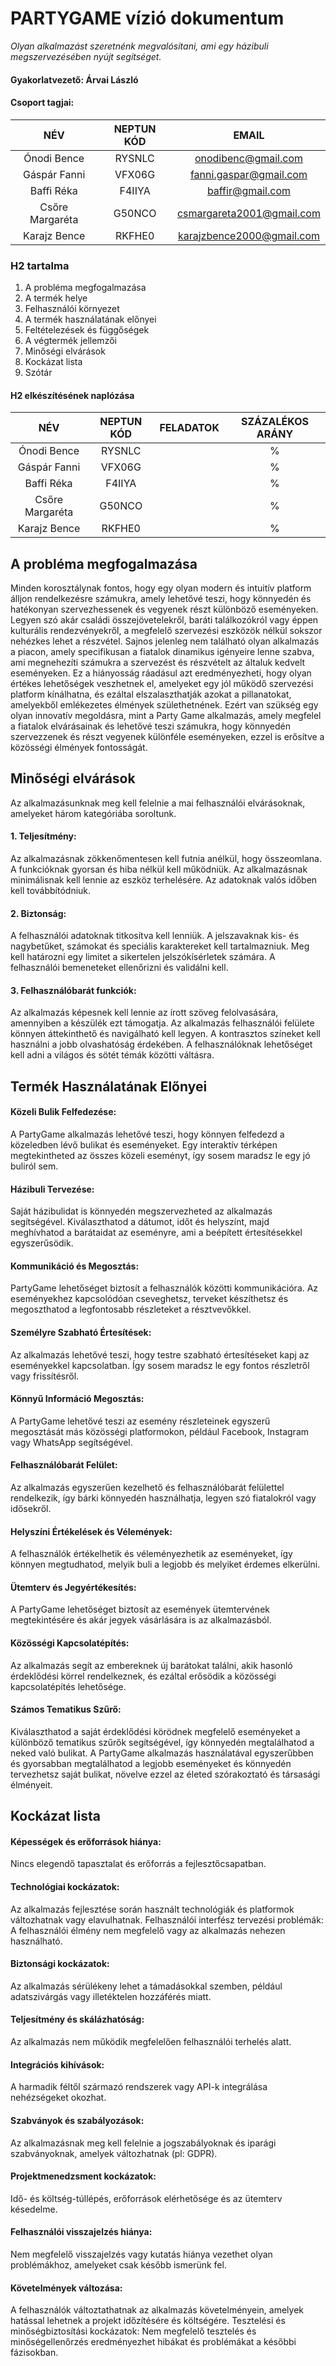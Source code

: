 ﻿# PARTYGAME vízió dokumentum
*Olyan alkalmazást szeretnénk megvalósítani, ami egy házibuli megszervezésében nyújt segítséget.*

#### **Gyakorlatvezető:** Árvai László
#### **Csoport tagjai:**

|NÉV|NEPTUN KÓD|EMAIL|
| :-: | :-: | :-: |
|Ónodi Bence|RYSNLC|onodibenc@gmail.com|
|Gáspár Fanni|VFX06G|fanni.gaspar@gmail.com|
|Baffi Réka|F4IIYA|baffir@gmail.com|
|Csőre Margaréta|G50NCO|csmargareta2001@gmail.com|
|Karajz Bence|RKFHE0|karajzbence2000@gmail.com|


### H2 tartalma
1. A probléma megfogalmazása
1. A termék helye
1. Felhasználói környezet
1. A termék használatának előnyei
1. Feltételezések és függőségek
1. A végtermék jellemzői
1. Minőségi elvárások
1. Kockázat lista
2. Szótár

#### H2 elkészítésének naplózása
|NÉV|NEPTUN KÓD|FELADATOK|SZÁZALÉKOS ARÁNY|
| :-: | :-: | :-: | :-: |
|Ónodi Bence|RYSNLC||%|
|Gáspár Fanni|VFX06G||%|
|Baffi Réka|F4IIYA||%|
|Csőre Margaréta|G50NCO||%|
|Karajz Bence|RKFHE0||%|

## **A probléma megfogalmazása**
Minden korosztálynak fontos, hogy egy olyan modern és intuitív platform álljon rendelkezésre számukra, amely lehetővé teszi, hogy könnyedén és hatékonyan szervezhessenek és vegyenek részt különböző eseményeken. Legyen szó akár családi összejövetelekről, baráti találkozókról vagy éppen kulturális rendezvényekről, a megfelelő szervezési eszközök nélkül sokszor nehézkes lehet a részvétel. Sajnos jelenleg nem található olyan alkalmazás a piacon, amely specifikusan a fiatalok dinamikus igényeire lenne szabva, ami megnehezíti számukra a szervezést és részvételt az általuk kedvelt eseményeken. Ez a hiányosság ráadásul azt eredményezheti, hogy olyan értékes lehetőségek veszhetnek el, amelyeket egy jól működő szervezési platform kínálhatna, és ezáltal elszalaszthatják azokat a pillanatokat, amelyekből emlékezetes élmények születhetnének. Ezért van szükség egy olyan innovatív megoldásra, mint a Party Game alkalmazás, amely megfelel a fiatalok elvárásainak és lehetővé teszi számukra, hogy könnyedén szervezzenek és részt vegyenek különféle eseményeken, ezzel is erősítve a közösségi élmények fontosságát.

## **Minőségi elvárások**
Az alkalmazásunknak meg kell felelnie a mai felhasználói elvárásoknak, amelyeket három kategóriába soroltunk.

#### **1. Teljesítmény:**
  Az alkalmazásnak zökkenőmentesen kell futnia anélkül, hogy összeomlana.
  A funkcióknak gyorsan és hiba nélkül kell működniük.
  Az alkalmazásnak minimálisnak kell lennie az eszköz terhelésére.
  Az adatoknak valós időben kell továbbítódniuk.

#### **2. Biztonság:**
  A felhasználói adatoknak titkosítva kell lenniük.
  A jelszavaknak kis- és nagybetűket, számokat és speciális karaktereket kell tartalmazniuk.
  Meg kell határozni egy limitet a sikertelen jelszókísérletek számára.
  A felhasználói bemeneteket ellenőrizni és validálni kell.

#### **3. Felhasználóbarát funkciók:**
  Az alkalmazás képesnek kell lennie az írott szöveg felolvasására, amennyiben a készülék ezt támogatja.
  Az alkalmazás felhasználói felülete könnyen áttekinthető és navigálható kell legyen.
  A kontrasztos színeket kell használni a jobb olvashatóság érdekében.
  A felhasználóknak lehetőséget kell adni a világos és sötét témák közötti váltásra.

## **Termék Használatának Előnyei**
#### Közeli Bulik Felfedezése: 
A PartyGame alkalmazás lehetővé teszi, hogy könnyen felfedezd a közeledben lévő bulikat és eseményeket. Egy interaktív térképen megtekintheted az összes közeli eseményt, így sosem maradsz le egy jó buliról sem.
#### Házibuli Tervezése: 
Saját házibulidat is könnyedén megszervezheted az alkalmazás segítségével. Kiválaszthatod a dátumot, időt és helyszínt, majd meghívhatod a barátaidat az eseményre, ami a beépített értesítésekkel egyszerűsödik.
#### Kommunikáció és Megosztás: 
PartyGame lehetőséget biztosít a felhasználók közötti kommunikációra. Az eseményekhez kapcsolódóan cseveghetsz, terveket készíthetsz és megoszthatod a legfontosabb részleteket a résztvevőkkel.
#### Személyre Szabható Értesítések: 
Az alkalmazás lehetővé teszi, hogy testre szabható értesítéseket kapj az eseményekkel kapcsolatban. Így sosem maradsz le egy fontos részletről vagy frissítésről.
#### Könnyű Információ Megosztás: 
A PartyGame lehetővé teszi az esemény részleteinek egyszerű megosztását más közösségi platformokon, például Facebook, Instagram vagy WhatsApp segítségével.
#### Felhasználóbarát Felület: 
Az alkalmazás egyszerűen kezelhető és felhasználóbarát felülettel rendelkezik, így bárki könnyedén használhatja, legyen szó fiatalokról vagy idősekről.
#### Helyszíni Értékelések és Vélemények: 
A felhasználók értékelhetik és véleményezhetik az eseményeket, így könnyen megtudhatod, melyik buli a legjobb és melyiket érdemes elkerülni.
#### Ütemterv és Jegyértékesítés: 
A PartyGame lehetőséget biztosít az események ütemtervének megtekintésére és akár jegyek vásárlására is az alkalmazásból.
#### Közösségi Kapcsolatépítés: 
Az alkalmazás segít az embereknek új barátokat találni, akik hasonló érdeklődési körrel rendelkeznek, és ezáltal erősödik a közösségi kapcsolatépítés lehetősége.
#### Számos Tematikus Szűrő: 
Kiválaszthatod a saját érdeklődési körödnek megfelelő eseményeket a különböző tematikus szűrők segítségével, így könnyedén megtalálhatod a neked való bulikat.
A PartyGame alkalmazás használatával egyszerűbben és gyorsabban megtalálhatod a legjobb eseményeket és könnyedén tervezhetsz saját bulikat, növelve ezzel az életed szórakoztató és társasági élményeit.

## **Kockázat lista**
#### Képességek és erőforrások hiánya: 
Nincs elegendő tapasztalat és erőforrás a fejlesztőcsapatban.
#### Technológiai kockázatok: 
Az alkalmazás fejlesztése során használt technológiák és platformok változhatnak vagy elavulhatnak.
Felhasználói interfész tervezési problémák: A felhasználói élmény nem megfelelő vagy az alkalmazás nehezen használható.
#### Biztonsági kockázatok: 
Az alkalmazás sérülékeny lehet a támadásokkal szemben, például adatszivárgás vagy illetéktelen hozzáférés miatt.
#### Teljesítmény és skálázhatóság: 
Az alkalmazás nem működik megfelelően felhasználói terhelés alatt.
#### Integrációs kihívások: 
A harmadik féltől származó rendszerek vagy API-k integrálása nehézségeket okozhat.
#### Szabványok és szabályozások: 
Az alkalmazásnak meg kell felelnie a jogszabályoknak és iparági szabványoknak, amelyek változhatnak (pl: GDPR).
#### Projektmenedzsment kockázatok: 
Idő- és költség-túllépés, erőforrások elérhetősége és az ütemterv késedelme.
#### Felhasználói visszajelzés hiánya: 
Nem megfelelő visszajelzés vagy kutatás hiánya vezethet olyan problémákhoz, amelyeket csak később ismerünk fel.
#### Követelmények változása: 
A felhasználók változtathatnak az alkalmazás követelményein, amelyek hatással lehetnek a projekt időzítésére és költségére.
Tesztelési és minőségbiztosítási kockázatok: Nem megfelelő tesztelés és minőségellenőrzés eredményezhet hibákat és problémákat a későbbi fázisokban.
